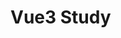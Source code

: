 <!-- 加载 demo 组件 start -->
<script setup>
import demo from './demo.vue'
</script>
<!-- 加载 demo 组件 end -->

<!-- 正文开始 -->

# Vue3 Study

<Preview comp-name="Foo" demo-name="demo">
  <demo />
</Preview>
